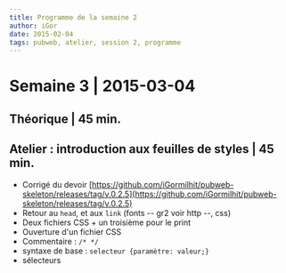 ```yaml
---
title: Programme de la semaine 2
author: iGor
date: 2015-02-04
tags: pubweb, atelier, session 2, programme 
---
```


# Semaine 3 | 2015-03-04

## Théorique | 45 min.

## Atelier : introduction aux feuilles de styles | 45 min.

   - Corrigé du devoir [https://github.com/iGormilhit/pubweb-skeleton/releases/tag/v.0.2.5](https://github.com/iGormilhit/pubweb-skeleton/releases/tag/v.0.2.5)
   - Retour au `head`, et aux `link` (fonts -- gr2 voir http --, css)
   - Deux fichiers CSS + un troisième pour le print
   - Ouverture d'un fichier CSS
   - Commentaire : `/* */`
   - syntaxe de base : `selecteur {paramètre: valeur;}`
   - sélecteurs
